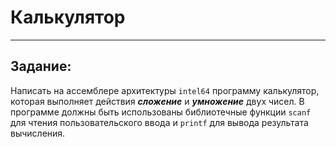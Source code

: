 # Калькулятор
_______________________
## Задание:
Написать на ассемблере архитектуры `intel64` программу калькулятор, 
которая выполняет действия ***сложение*** и ***умножение*** двух чисел. 
В программе должны быть использованы библиотечные функции `scanf` 
для чтения пользовательского ввода и `printf` для вывода результата вычисления.